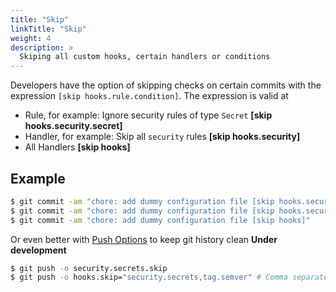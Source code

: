 ```yaml
---
title: "Skip"
linkTitle: "Skip"
weight: 4
description: >
  Skiping all custom hooks, certain handlers or conditions
---
```


Developers have the option of skipping checks on certain commits with the expression `[skip hooks.rule.condition]`. The expression is valid at

* Rule, for example: Ignore security rules of type `Secret` **[skip hooks.security.secret]**
* Handler, for example: Skip all `security` rules **[skip hooks.security]**
* All Handlers **[skip hooks]**

Example
----------
```bash
$ git commit -am "chore: add dummy configuration file [skip hooks.security.secret]"
$ git commit -am "chore: add dummy configuration file [skip hooks.security]"
$ git commit -am "chore: add dummy configuration file [skip hooks]"
```

Or even better with [Push Options](https://git-scm.com/docs/git-push#Documentation/git-push.txt--oltoptiongt) to keep git history clean **Under development**
```bash
$ git push -o security.secrets.skip
$ git push -o hooks.skip="security.secrets,tag.semver" # Comma separated handler.rule
```